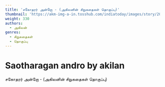 ```yaml
---
title: 'சகோதரர் அன்றோ - (அகிலனின் சிறுகதைகள் தொகுப்பு)'
thumbnail: 'https://akm-img-a-in.tosshub.com/indiatoday/images/story/201911/saffron-770x433.jpeg?NbdQ1v2j67d5MD8B8kZ1Vck7M6rseCRO'
weight: 330
authors:
  - அகிலன்
genres:
  - சிறுகதைகள்
  - தொகுப்பு
---
```


# Saotharagan andro by akilan

சகோதரர் அன்றோ - (அகிலனின் சிறுகதைகள் தொகுப்பு)